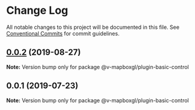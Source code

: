 # Change Log

All notable changes to this project will be documented in this file.
See [Conventional Commits](https://conventionalcommits.org) for commit guidelines.

## [0.0.2](https://github.com/reno-xjb/v-mapboxgl/compare/@v-mapboxgl/plugin-basic-control@0.0.1...@v-mapboxgl/plugin-basic-control@0.0.2) (2019-08-27)

**Note:** Version bump only for package @v-mapboxgl/plugin-basic-control





## 0.0.1 (2019-07-23)

**Note:** Version bump only for package @v-mapboxgl/plugin-basic-control
